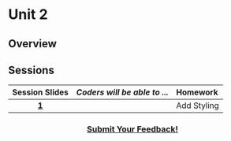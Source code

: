 # Unit 2

## Overview


## Sessions 
|Session Slides|*Coders will be able to ...*|Homework|
|:-------:|-------|:-------|
|[**1**]()| |Add Styling|

<h3 align="center"><a href="https://docs.google.com/forms/d/e/1FAIpQLSfz_Bouj3es20oVY-eS6ivdOSWcuideOEChKt5E2XVEFfdiIg/viewform">Submit Your Feedback!</a></h3>
